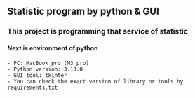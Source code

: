 ## Statistic program by python & GUI 
### This project is programming that service of statistic
#### Next is environment of python 
    - PC: MacBook pro (M3 pro)
    - Python version: 3.13.0
    - GUI tool: tkinter
    - You can check the exact version of library or tools by requirements.txt